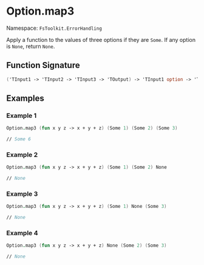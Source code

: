 # Option.map3

Namespace: `FsToolkit.ErrorHandling`

Apply a function to the values of three options if they are `Some`. If any option is `None`, return `None`.

## Function Signature

```fsharp
('TInput1 -> 'TInput2 -> 'TInput3 -> 'TOutput) -> 'TInput1 option -> 'TInput2 option -> 'TInput3 option -> 'TOutput option
```

## Examples

### Example 1

```fsharp
Option.map3 (fun x y z -> x + y + z) (Some 1) (Some 2) (Some 3)

// Some 6
```

### Example 2

```fsharp
Option.map3 (fun x y z -> x + y + z) (Some 1) (Some 2) None

// None
```

### Example 3

```fsharp
Option.map3 (fun x y z -> x + y + z) (Some 1) None (Some 3)

// None
```

### Example 4

```fsharp
Option.map3 (fun x y z -> x + y + z) None (Some 2) (Some 3)

// None
```
